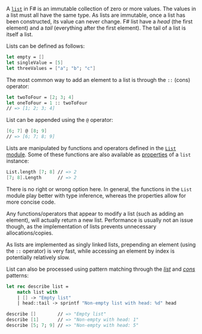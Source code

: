A [`list`][lists] in F# is an immutable collection of zero or more values. The values in a list must all have the same type. As lists are immutable, once a list has been constructed, its value can never change. F# list have a _head_ (the first element) and a _tail_ (everything after the first element). The tail of a list is itself a list.

Lists can be defined as follows:

```fsharp
let empty = []
let singleValue = [5]
let threeValues = ["a"; "b"; "c"]
```

The most common way to add an element to a list is through the `::` (cons) operator:

```fsharp
let twoToFour = [2; 3; 4]
let oneToFour = 1 :: twoToFour
// => [1; 2; 3; 4]
```

List can be appended using the `@` operator:

```fsharp
[6; 7] @ [8; 9]
// => [6; 7; 8; 9]
```

Lists are manipulated by functions and operators defined in the [`List` module][list-module]. Some of these functions are also available as [properties][list-properties] of a `list` instance:

```fsharp
List.length [7; 8] // => 2
[7; 8].Length      // => 2
```

There is no right or wrong option here. In general, the functions in the `List` module play better with type inference, whereas the properties allow for more concise code.

Any functions/operators that appear to modify a list (such as adding an element), will actually return a new list. Performance is usually not an issue though, as the implementation of lists prevents unnecessary allocations/copies.

As lists are implemented as singly linked lists, prepending an element (using the `::` operator) is very fast, while accessing an element by index is potentially relatively slow.

List can also be processed using pattern matching through the [_list_][list-pattern] and [_cons_][cons-pattern] patterns:

```fsharp
let rec describe list =
    match list with
    | [] -> "Empty list"
    | head::tail -> sprintf "Non-empty list with head: %d" head

describe []        // => "Empty list"
describe [1]       // => "Non-empty with head: 1"
describe [5; 7; 9] // => "Non-empty with head: 5"
```

[lists]: https://docs.microsoft.com/en-us/dotnet/fsharp/language-reference/lists
[list-module]: https://msdn.microsoft.com/visualfsharpdocs/conceptual/collections.list-module-%5Bfsharp%5D?f=255&MSPPError=-2147217396
[list-properties]: https://docs.microsoft.com/en-us/dotnet/fsharp/language-reference/lists#properties
[cons-pattern]: https://docs.microsoft.com/en-us/dotnet/fsharp/language-reference/pattern-matching#cons-pattern
[list-pattern]: https://docs.microsoft.com/en-us/dotnet/fsharp/language-reference/pattern-matching#list-pattern
